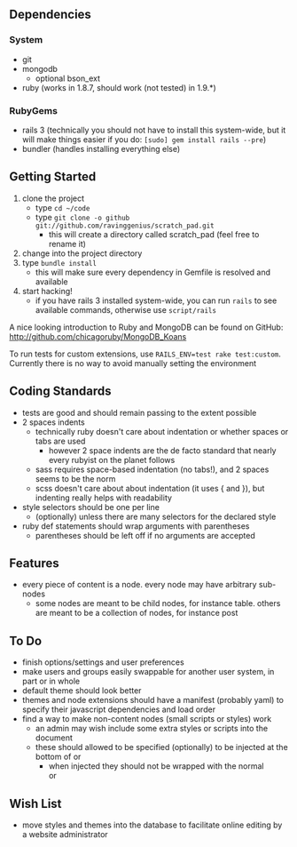 ## Dependencies

### System
* git
* mongodb
  * optional bson_ext
* ruby (works in 1.8.7, should work (not tested) in 1.9.*)

### RubyGems
* rails 3 (technically you should not have to install this system-wide, but it will make things easier if you do: `[sudo] gem install rails --pre`)
* bundler (handles installing everything else)

## Getting Started

1. clone the project
   * type `cd ~/code`
   * type `git clone -o github git://github.com/ravinggenius/scratch_pad.git`
     * this will create a directory called scratch_pad (feel free to rename it)
2. change into the project directory
3. type `bundle install`
   * this will make sure every dependency in Gemfile is resolved and available
4. start hacking!
   * if you have rails 3 installed system-wide, you can run `rails` to see available commands, otherwise use `script/rails`

A nice looking introduction to Ruby and MongoDB can be found on GitHub: http://github.com/chicagoruby/MongoDB_Koans

To run tests for custom extensions, use `RAILS_ENV=test rake test:custom`. Currently there is no way to avoid manually setting the environment

## Coding Standards

* tests are good and should remain passing to the extent possible
* 2 spaces indents
  * technically ruby doesn't care about indentation or whether spaces or tabs are used
    * however 2 space indents are the de facto standard that nearly every rubyist on the planet follows
  * sass requires space-based indentation (no tabs!), and 2 spaces seems to be the norm
  * scss doesn't care about about indentation (it uses { and }), but indenting really helps with readability
* style selectors should be one per line
  * (optionally) unless there are many selectors for the declared style
* ruby def statements should wrap arguments with parentheses
  * parentheses should be left off if no arguments are accepted

## Features

* every piece of content is a node. every node may have arbitrary sub-nodes
  * some nodes are meant to be child nodes, for instance table. others are meant to be a collection of nodes, for instance post

## To Do

* finish options/settings and user preferences
* make users and groups easily swappable for another user system, in part or in whole
* default theme should look better
* themes and node extensions should have a manifest (probably yaml) to specify their javascript dependencies and load order
* find a way to make non-content nodes (small scripts or styles) work
  * an admin may wish include some extra styles or scripts into the document
  * these should allowed to be specified (optionally) to be injected at the bottom of <head> or <body>
    * when injected they should not be wrapped with the normal <article> or <section>

## Wish List

* move styles and themes into the database to facilitate online editing by a website administrator
